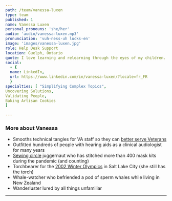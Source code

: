 ```yaml
---
path: /team/vanessa-luxen
type: team
published: 1
name: Vanessa Luxen
personal_pronouns: 'she/her'
audio: 'audio/vanessa-luxen.mp3'
pronunciation: 'vuh-ness-uh lucks-en'
image: 'images/vanessa-luxen.jpg'
role: Help Desk Support
location: Guelph, Ontario
quote: I love learning and relearning through the eyes of my children. I hope to always approach life with their sense of curiosity and wonderment.
social: 
  - {
  name: LinkedIn,
  url: https://www.linkedin.com/in/vanessa-luxen/?locale=fr_FR
  }
specialties: [ "Simplifying Complex Topics",
Uncovering Solutions,
Validating People,
Baking Artisan Cookies
]
  
---
```


### More about Vanessa
* Smooths technical tangles for VA staff so they can [better serve Veterans](https://civicactions.com/case-study/va-cms-modernization)
* Outfitted hundreds of people with hearing aids as a clinical audiologist for many years
* [Sewing circle](https://m.facebook.com/groups/209951560287419?bac=MTU5MjM0MzUxMToyNTI4MDA0NTkzMzU4NjI6MjUyODAwNDU5MzM1ODYyLDAsMDoyMDpLdz09&multi_permalinks) juggernaut who has stitched more than 400 mask kits during the pandemic (and counting)
* Torchbearer for the [2002 Winter Olympics](https://www.olympic.org/salt-lake-city-2002-torch-relay) in Salt Lake City (she still has the torch)
* Whale-watcher who befriended a pod of sperm whales while living in New Zealand
* Wanderluster lured by all things unfamiliar

-----------------------------------
